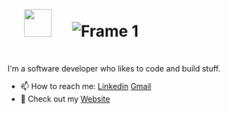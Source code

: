  # <img src="https://user-images.githubusercontent.com/74038190/212284087-bbe7e430-757e-4901-90bf-4cd2ce3e1852.gif" width="50px" style="margin:30px" /> ![Frame 1](https://github.com/srisri332/srisri332/assets/58304531/9b067b74-1765-475a-ac85-8d0f78472a28)


I'm a software developer who likes to code and build stuff.
 <br>
 
- 📫 How to reach me: [Linkedin](https://www.linkedin.com/in/kattukolu-srisri-reddy-30a65a172/) [Gmail](mailto:srisrireddy.k@gmail.com)
- :scroll: Check out my [Website](https://youthful-davinci-9a01c9.netlify.app/)




